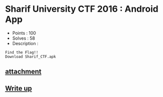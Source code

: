 # Sharif University CTF 2016 : Android App

- Points : 100
- Solves : 58
- Description :
```
Find the Flag!!
Download Sharif_CTF.apk
```

## [attachment](Android_App.7z)

## [Write up](writeup.md)
